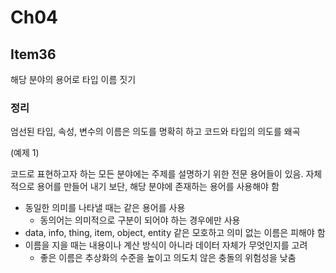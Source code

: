 # Ch04

## Item36

해당 분야의 용어로 타입 이름 짓기

### 정리

엄선된 타입, 속성, 변수의 이름은 의도를 명확히 하고 코드와 타입의 의도를 왜곡

(예제 1)

코드로 표현하고자 하는 모든 분야에는 주제를 설명하기 위한 전문 용어들이 있음. 자체적으로 용어를 만들어 내기 보단, 해당 분야에 존재하는 용어를 사용해야 함

- 동일한 의미를 나타낼 때는 같은 용어를 사용
  - 동의어는 의미적으로 구분이 되어야 하는 경우에만 사용
- data, info, thing, item, object, entity 같은 모호하고 의미 없는 이름은 피해야 함
- 이름을 지을 때는 내용이나 계산 방식이 아니라 데이터 자체가 무엇인지를 고려
  - 좋은 이름은 추상화의 수준을 높이고 의도치 않은 충돌의 위험성을 낮춤
